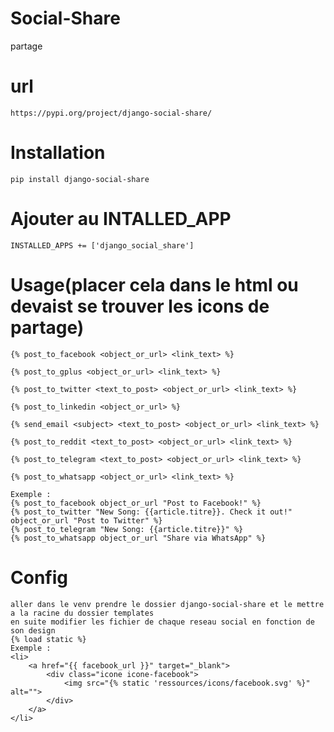 # Social-Share
partage
# url
    https://pypi.org/project/django-social-share/

# Installation
    pip install django-social-share
# Ajouter au INTALLED_APP
    INSTALLED_APPS += ['django_social_share']
  
# Usage(placer cela dans le html ou devaist se trouver les icons de partage)
    {% post_to_facebook <object_or_url> <link_text> %}

    {% post_to_gplus <object_or_url> <link_text> %}

    {% post_to_twitter <text_to_post> <object_or_url> <link_text> %}

    {% post_to_linkedin <object_or_url> %}

    {% send_email <subject> <text_to_post> <object_or_url> <link_text> %}

    {% post_to_reddit <text_to_post> <object_or_url> <link_text> %}

    {% post_to_telegram <text_to_post> <object_or_url> <link_text> %}

    {% post_to_whatsapp <object_or_url> <link_text> %}
    
    Exemple : 
    {% post_to_facebook object_or_url "Post to Facebook!" %}
    {% post_to_twitter "New Song: {{article.titre}}. Check it out!" object_or_url "Post to Twitter" %}
    {% post_to_telegram "New Song: {{article.titre}}" %}
    {% post_to_whatsapp object_or_url "Share via WhatsApp" %}
    
# Config
    aller dans le venv prendre le dossier django-social-share et le mettre a la racine du dossier templates
    en suite modifier les fichier de chaque reseau social en fonction de son design
    {% load static %}
    Exemple :
    <li>
        <a href="{{ facebook_url }}" target="_blank">
            <div class="icone icone-facebook">
                <img src="{% static 'ressources/icons/facebook.svg' %}" alt="">
            </div>
        </a>
    </li>
